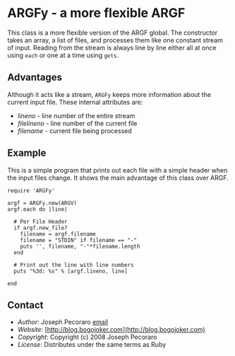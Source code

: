 # ARGFy - a more flexible ARGF

This class is a more flexible version of the ARGF global.
The constructor takes an array, a list of files, and processes
them like one constant stream of input.  Reading from the
stream is always line by line either all at once using `each`
or one at a time using `gets`.

## Advantages

Although it acts like a stream, `ARGFy` keeps more information
about the current input file.  These internal attributes are:

  * _lineno_     - line number of the entire stream
  * _filelineno_ - line number of the current file
  * _filename_   - current file being processed

## Example

This is a simple program that prints out each file with
a simple header when the input files change.  It shows
the main advantage of this class over ARGF.

    require 'ARGFy'
    
    argf = ARGFy.new(ARGV)
    argf.each do |line|
    
      # Per File Header
      if argf.new_file?
        filename = argf.filename
        filename = "STDIN" if filename == "-"
        puts '', filename, "-"*filename.length
      end
    
      # Print out the line with line numbers
      puts "%3d: %s" % [argf.lineno, line]
    
    end

## Contact

  * _Author_: Joseph Pecoraro [email](mailto:joepeck02@gmail.com)
  * _Website_: [http://blog.bogojoker.com](http://blog.bogojoker.com)
  * _Copyright_: Copyright (c) 2008 Joseph Pecoraro
  * _License_: Distributes under the same terms as Ruby
